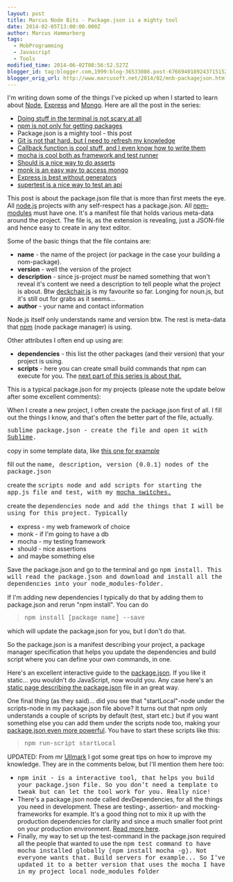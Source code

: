 ```yaml
---
layout: post
title: Marcus Node Bits - Package.json is a mighty tool
date: 2014-02-05T13:00:00.000Z
author: Marcus Hammarberg
tags:
  - MobProgramming
  - Javascript
  - Tools
modified_time: 2014-06-02T08:56:52.527Z
blogger_id: tag:blogger.com,1999:blog-36533086.post-6766940189243715152
blogger_orig_url: http://www.marcusoft.net/2014/02/mnb-packagejson.html
---
```



<div>

I'm writing down some of the things I've picked up when I started to
learn
about <a href="http://nodejs.org/" target="_blank">Node</a>, <a href="http://expressjs.com/" target="_blank">Express</a> and <a href="http://www.mongodb.org/" target="_blank">Mongo</a>.
Here are all the post in the series:

- <a href="http://www.marcusoft.net/2014/02/mnb-terminal.html"
    target="_blank">Doing stuff in the terminal is not scary at all</a>
- <a href="http://www.marcusoft.net/2014/02/mnb-npm.html"
    target="_blank">npm is not only for getting packages</a>
- Package.json is a mighty tool - this post
- <a href="http://www.marcusoft.net/2014/02/mnb-git.html"
    target="_blank">Git is not that hard, but I need to refresh my
    knowledge</a>
- <a href="http://www.marcusoft.net/2014/02/mnb-callbacks.html"
    target="_blank">Callback function is cool stuff, and I even know how to
    write them</a>
- <span
    style="color: #0000ee; text-decoration: underline;"><a href="http://www.marcusoft.net/2014/02/mnb-mocha.html"
    target="_blank">mocha is cool both as framework and test runner</a>
- <a href="http://www.marcusoft.net/2014/02/mnb-should.html"
    target="_blank">Should is a nice way to do asserts</a>
- <a href="http://www.marcusoft.net/2014/02/mnb-monk.html"
    target="_blank">monk is an easy way to access mongo</a>
- <a href="http://www.marcusoft.net/2014/02/mnb-express.html"
    target="_blank">Express is best without generators</a>
- <a href="http://www.marcusoft.net/2014/02/mnb-supertest.html"
    target="_blank">supertest is a nice way to test an api</a>

This post is about the package.json file that is more than first meets
the eye.
All
<a href="http://nodejs.org/" target="_blank">node.js</a> projects with
any self-respect has a package.json. All
<a href="https://npmjs.org/" target="_blank">npm-modules</a> must have
one. It's a manifest file that holds various meta-data around the
project. The file is, as the extension is revealing, just a JSON-file
and hence easy to create in any text editor.

Some of the basic things that the file contains are:

- **name** - the name of the project (or package in the case your
    building a nom-package).
- **version** - well the version of the project
- **description** - since js-project *must* be named something that
    won't reveal it's content we need a description to tell people what
    the project is about. Btw
    <a href="https://github.com/deckchair" target="_blank">deckchair.js</a>
    is my favourite so far. Longing for noun.js, but it's still out for
    grabs as it seems...
- **author** - your name and contact information

Node.js itself only understands name and version btw. The rest is
meta-data that <a href="https://npmjs.org/" target="_blank">npm</a>
(node package manager) is using.

Other attributes I often end up using are:

- **dependencies** - this list the other packages (and their version)
that your project is using.
- **scripts** - here you can create small build commands that npm can
execute for you. The
<a href="http://www.marcusoft.net/2014/02/mnb-npm.html"
target="_blank">next part of this series is about that.</a>

This is a typical package.json for my projects (please note the update
below after some excellent comments):

When I create a new project, I often create the package.json first of
all. I fill out the things I know, and that's often the better part of
the file, actually.

<span
style="font-family: Courier New, Courier, monospace;">sublime
<span
style="font-family: Courier New, Courier, monospace;">package.json -
create the file and open it with
<a href="http://www.sublimetext.com/" target="_blank">Sublime</a>.

copy in some template data, like
<a href="https://gist.github.com/marcusoftnet/8763052"
target="_blank">this one for example</a>

fill out the <span
style="font-family: Courier New, Courier, monospace;">name, description,
version (0.0.1) nodes of the package.json

create the <span
style="font-family: Courier New, Courier, monospace;">scripts
node and add scripts for starting the app.js file and test, with my
<a href="http://www.marcusoft.net/2014/02/mnb-mocha.html"
target="_blank">mocha switches.</a>

create the <span
style="font-family: Courier New, Courier, monospace;">dependencies
node and add the things that I will be using for this project. Typically

- express - my web framework of choice
- monk - if I'm going to have a db
- mocha - my testing framework
- should - nice assertions
- and maybe something else

Save the package.json and go to the terminal and go <span
style="font-family: Courier New, Courier, monospace;">npm
install. This will read the package.json and download and install
all the dependencies into your node_modules-folder.

If I'm adding new dependencies I typically do that by adding them to
package.json and rerun "npm install". You can do

> <span style="font-family: Courier New, Courier, monospace;">npm
> install \[package name\] --save

which will update the package.json for you, but I don't do that.

So the package.json is a manifest describing your project, a package
manager specification that helps you update the dependencies and build
script where you can define your own commands, in one.

Here's an excellent interactive guide to the
[package.json](http://package.json.nodejitsu.com/). If you like it
static... you wouldn't do JavaScript, now would you. Any case here's an
<a href="https://npmjs.org/doc/json.html" target="_blank">static page
describing the package.json</a> file in an great way.

One final thing (as they said)... did you see that "startLocal"-node
under the scripts-node in my package.json file above? It turns out that
npm only understands a couple of scripts by default (test, start etc.)
but if you want something else you can add them under the scripts node
too, making your
<a href="http://www.devthought.com/2012/02/17/npm-tricks/"
target="_blank">package.json even more powerful</a>. You have to start
these scripts like this:

> <span style="font-family: Courier New, Courier, monospace;">npm
> run-script startLocal

UPDATED:
From mr
<a href="https://twitter.com/Ullmark" target="_blank">Ullmark</a> I got
some great tips on how to improve my knowledge. They are in the comments
below, but I'll mention them here too:

- <span style="font-family: Courier New, Courier, monospace;">npm
    init - is a interactive tool, that helps you build your
    package.json file. So you don't need a template to tweak but can let
    the tool work for you. Really nice!
- There's a package.json node called devDependencies, for all the
    things you need in development. These are testing-, assertion- and
    mocking-frameworks for example. It's a good thing not to mix it up
    with the production dependencies for clarity and since a much
    smaller foot print on your production environment.
    <a href="http://blog.nodejitsu.com/package-dependencies-done-right/"
    target="_blank">Read more here</a>.
- Finally, my way to set up the test-command in the package.json
    required all the people that wanted to use the <span
    style="font-family: Courier New, Courier, monospace;">npm
    test command to have mocha installed globally (<span
    style="font-family: Courier New, Courier, monospace;">npm install
    mocha -g). Not everyone wants that. Build servers for
    example... So I've updated it to a better version that uses the
    mocha I have in my project local node_modules folder

</div>
